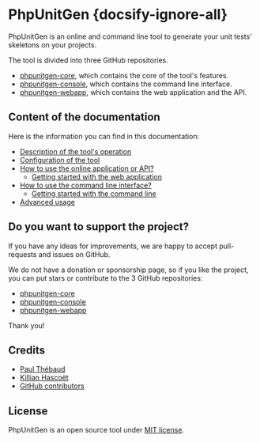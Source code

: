 # PhpUnitGen {docsify-ignore-all}

PhpUnitGen is an online and command line tool to generate your unit tests' skeletons on your projects.

The tool is divided into three GitHub repositories.

- [phpunitgen-core](https://github.com/paul-thebaud/phpunitgen-core), which contains the core of the tool's features.
- [phpunitgen-console](https://github.com/paul-thebaud/phpunitgen-console), which contains the command line interface.
- [phpunitgen-webapp](https://github.com/paul-thebaud/phpunitgen-webapp), which contains the web application and the API.

## Content of the documentation

Here is the information you can find in this documentation:

- [Description of the tool's operation](/en/how-does-it-works.md)
- [Configuration of the tool](/en/configuration.md)
- [How to use the online application or API?](/en/webapp.md)
    - [Getting started with the web application](/en/webapp.md#getting-started)
- [How to use the command line interface?](/en/command-line.md)
    - [Getting started with the command line](/en/command-line.md#getting-started)
- [Advanced usage](/en/advanced-usage.md)

## Do you want to support the project?

If you have any ideas for improvements, we are happy to accept pull-requests and issues on GitHub.

We do not have a donation or sponsorship page, so if you like the project, you can
put stars or contribute to the 3 GitHub repositories:

- [phpunitgen-core](https://github.com/paul-thebaud/phpunitgen-core)
- [phpunitgen-console](https://github.com/paul-thebaud/phpunitgen-console)
- [phpunitgen-webapp](https://github.com/paul-thebaud/phpunitgen-webapp)

Thank you!

## Credits

- [Paul Thébaud](https://github/paul-thebaud)
- [Killian Hascoët](https://github.com/KillianH)
- [GitHub contributors](https://github.com/paul-thebaud/phpunitgen-core/graphs/contributors)

## License

PhpUnitGen is an open source tool under
[MIT license](https://opensource.org/licenses/MIT).

